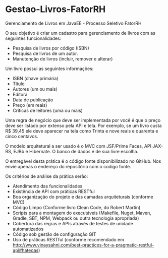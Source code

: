 # Gestao-Livros-FatorRH
Gerenciamento de Livros em JavaEE - Processo Seletivo FatorRH

O seu objetivo é criar um cadastro para gerenciamento de livros com as seguintes funcionalidades:
 - Pesquisa de livros por código (ISBN)
 - Pesquisa de livros de um autor.
 - Manutenção de livros (incluir, remover e alterar)


Um livro possui as seguintes informações:
 - ISBN (chave primária)
 - Título
 - Autores (um ou mais)
 - Editora
 - Data de publicação
 - Preço (em reais)
 - Críticas de leitores (uma ou mais)

Uma regra de negócio que deve ser implementada por você é que o preço deve ser listado por extenso pela API e tela. Por exemplo, se um livro custa R$ 39,45 ele deve aparecer na tela como Trinta e nove reais e quarenta e cinco centavos. 

O modelo arquitetural a ser usado é o MVC com JSF/Prime Faces, API JAX-RS, EJBb e Hibernate. O banco de dados é de sua livre escolha.

O entregável desta prática é o código fonte disponibilizado no GitHub. Nos envie apenas o endereço do repositório com o codigo fonte.

Os critérios de análise da prática serão:
  - Atendimento das funcionalidades
  - Existência de API com práticas RESTful
  - Boa organização do projeto e das camadas arquiteturais (conforme MVC)
  - Código Limpo (Conforme livro Clean Code, do Robert Martin)
  - Scripts para a montagem do executáveis (Makefile, Nuget, Maven, Gradle, SBT, NPM, Webpack ou outra tecnologia apropriada)
  - Cobertura das regras e APIs através de testes de unidade automatizados
  - Código sob gestão de configuração GIT
  - Uso de práticas RESTful (conforme recomendado em http://www.vinaysahni.com/best-practices-for-a-pragmatic-restful-api#hateoas)
